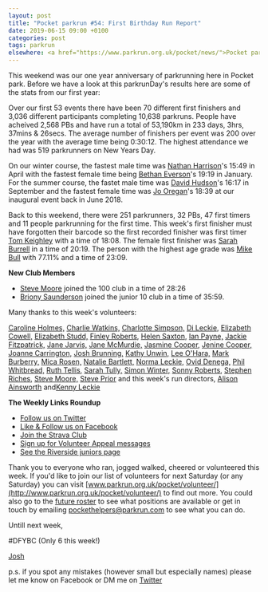 ```yaml
---
layout: post
title: "Pocket parkrun #54: First Birthday Run Report"
date: 2019-06-15 09:00 +0100
categories: post
tags: parkrun
elsewhere: <a href="https://www.parkrun.org.uk/pocket/news/">Pocket parkrun</a>
---
```


This weekend was our one year anniversary of parkrunning here in Pocket park. Before we have a look at this parkrunDay's results here are some of the stats from our first year:

Over our first 53 events there have been 70 different first finishers and 3,036 different participants completing 10,638 parkruns. People have acheived 2,568 PBs and have run a total of 53,190km in 233 days, 3hrs, 37mins & 26secs. The average number of finishers per event was 200 over the year with the average time being 0:30:12. The highest attendance we had was 519 parkrunners on New Years Day.

On our winter course, the fastest male time was [Nathan Harrison](https://www.parkrun.org.uk/pocket/results/eventhistory/athletehistory?athleteNumber=190690)'s 15:49 in April with the fastest female time being [Bethan Everson](https://www.parkrun.org.uk/pocket/results/eventhistory/athletehistory?athleteNumber=2241243)'s 19:19 in January. For the summer course, the fastet male time was [David Hudson](https://www.parkrun.org.uk/pocket/results/eventhistory/athletehistory?athleteNumber=1271677)'s 16:17 in September and the fastest female time was [Jo Oregan](https://www.parkrun.org.uk/pocket/results/eventhistory/athletehistory?athleteNumber=2780544)'s 18:39 at our inaugural event back in June 2018.

Back to this weekend, there were 251 parkrunners, 32 PBs, 47 first timers and 11 people parkrunning for the first time. This week's first finisher must have forgotten their barcode so the first recorded finisher was first timer [Tom Keighley](https://www.parkrun.org.uk/pocket/results/latestresults/athletehistory?athleteNumber=1607946) with a time of 18:08. The female first finisher was [Sarah Burrell](https://www.parkrun.org.uk/pocket/results/latestresults/athletehistory?athleteNumber=293249) in a time of 20:19. The person with the highest age grade was [Mike Bull](https://www.parkrun.org.uk/pocket/results/latestresults/athletehistory?athleteNumber=111861) with 77.11% and a time of 23:09.

**New Club Members**

*   [](https://images.parkrun.com/blogs.dir/1667/files/2019/02/100_club_mini-e1550337018730.jpg)[](https://images.parkrun.com/blogs.dir/1667/files/2019/02/25_club_mini-e1550337100687.jpg)[Steve Moore](https://www.parkrun.org.uk/pocket/results/latestresults/athletehistory?athleteNumber=1771782) joined the 100 club in a time of 28:26
*   [](https://images.parkrun.com/blogs.dir/1667/files/2019/02/10_club_mini-e1550337085201.jpg)[Briony Saunderson](https://www.parkrun.org.uk/pocket/results/latestresults/athletehistory?athleteNumber=3361453) joined the junior 10 club in a time of 35:59.

Many thanks to this week's volunteers:

[Caroline Holmes,](http://www.parkrun.org.uk/results/athleteresultshistory/?athleteNumber=415657) [Charlie Watkins,](https://www.parkrun.org.uk/results/athleteresultshistory/?athleteNumber=4847891) [Charlotte Simpson,](http://www.parkrun.org.uk/results/athleteresultshistory/?athleteNumber=2079756) [Di Leckie,](http://www.parkrun.org.uk/results/athleteresultshistory/?athleteNumber=442745) [Elizabeth Cowell,](http://www.parkrun.org.uk/results/athleteresultshistory/?athleteNumber=5095759) [Elizabeth Studd,](https://www.parkrun.org.uk/results/athleteresultshistory/?athleteNumber=5216917) [Finley Roberts,](http://www.parkrun.org.uk/results/athleteresultshistory/?athleteNumber=4969838) [Helen Saxton,](http://www.parkrun.org.uk/results/athleteresultshistory/?athleteNumber=831489) [Ian Payne,](http://www.parkrun.org.uk/results/athleteresultshistory/?athleteNumber=4899316) [Jackie Fitzpatrick,](https://www.parkrun.org.uk/athleteresultshistory?athleteNumber=4914271) [Jane Jarvis,](http://www.parkrun.org.uk/results/athleteresultshistory/?athleteNumber=434174) [Jane McMurdie,](https://www.parkrun.org.uk/results/athleteresultshistory/?athleteNumber=482892) [Jasmine Cooper,](https://www.parkrun.org.uk/results/athleteresultshistory/?athleteNumber=1554133) [Jenine Cooper,](https://www.parkrun.org.uk/athleteresultshistory?athleteNumber=1061334) [Joanne Carrington,](http://www.parkrun.org.uk/results/athleteresultshistory/?athleteNumber=181580) [Josh Brunning,](http://www.parkrun.org.uk/results/athleteresultshistory/?athleteNumber=4196740) [Kathy Unwin,](http://www.parkrun.org.uk/results/athleteresultshistory/?athleteNumber=1642948) [Lee O'Hara,](http://www.parkrun.org.uk/athleteresultshistory?athleteNumber=2033156) [Mark Burberry,](http://www.parkrun.org.uk/results/athleteresultshistory/?athleteNumber=3744528) [Mica Rosen,](https://www.parkrun.org.uk/results/athleteresultshistory/?athleteNumber=3777917) [Natalie Bartlett,](http://www.parkrun.org.uk/results/athleteresultshistory/?athleteNumber=1795380) [Norma Leckie,](http://www.parkrun.org.uk/results/athleteresultshistory/?athleteNumber=85968) [Ovid Denega,](https://www.parkrun.org.uk/results/athleteresultshistory/?athleteNumber=482894) [Phil Whitbread,](https://www.parkrun.org.uk/athleteresultshistory?athleteNumber=944146) [Ruth Tellis,](https://www.parkrun.org.uk/athleteresultshistory?athleteNumber=4701413) [Sarah Tully,](http://www.parkrun.org.uk/results/athleteresultshistory/?athleteNumber=4909207) [Simon Winter,](http://www.parkrun.org.uk/results/athleteresultshistory/?athleteNumber=628408) [Sonny Roberts,](https://www.parkrun.org.uk/results/athleteresultshistory/?athleteNumber=4969893) [Stephen Riches](https://www.parkrun.org.uk/results/athleteresultshistory/?athleteNumber=2801367)[,](http://www.parkrun.org.uk/results/athleteresultshistory/?athleteNumber=1771782) [Steve Moore,](http://www.parkrun.org.uk/results/athleteresultshistory/?athleteNumber=1771782) [Steve Prior](https://www.parkrun.org.uk/results/athleteresultshistory/?athleteNumber=5499861) and this week's run directors, [Alison Ainsworth](http://www.parkrun.org.uk/results/athleteresultshistory/?athleteNumber=955830) and[Kenny Leckie](http://www.parkrun.org.uk/results/athleteresultshistory/?athleteNumber=4073128)  

**The Weekly Links Roundup**

*   [Follow us on Twitter](https://twitter.com/pocketparkrun)
*   [Like & Follow us on Facebook](https://www.facebook.com/pocketparkrun/)
*   [Join the Strava Club](https://www.strava.com/clubs/pocketparkrun)
*   [Sign up for Volunteer Appeal messages](https://www.parkrun.com/runner/opt-ins/?Country=UK)
*   [See the Riverside juniors page](https://www.parkrun.org.uk/riversidestneots-juniors/)

Thank you to everyone who ran, jogged walked, cheered or volunteered this week. If you'd like to join our list of volunteers for next Saturday (or any Saturday) you can visit [www.parkrun.org.uk/pocket/volunteer/](http://www.parkrun.org.uk/pocket/volunteer/) to find out more. You could also go to the [future roster](http://www.parkrun.org.uk/pocket/futureroster/) to see what positions are available or get in touch by emailing [pockethelpers@parkrun.com](mailto:pockethelpers@parkrun.com) to see what you can do.

Untill next week,

#DFYBC (Only 6 this week!)

[Josh](http://www.parkrun.org.uk/results/athleteresultshistory/?athleteNumber=4196740)

p.s. if you spot any mistakes (however small but especially names) please let me know on Facebook or DM me on [Twitter](https://twitter.com/_Josh_justJosh)